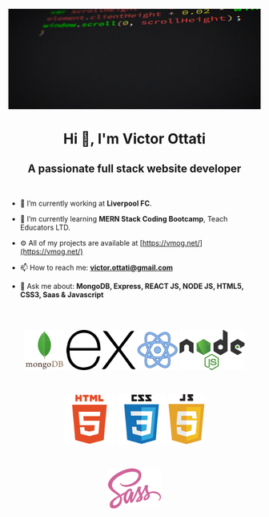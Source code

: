 
<p align="center">
    <img width="100%" height="200px" src="images/giphy.gif" alt="image" />
</p>

<h1 align="center">Hi 👋, I'm Victor Ottati</h1>
<h2 align="center">A passionate full stack website developer</h2>
<br />

- 🔭 I’m currently working at **Liverpool FC**.

- 🌱 I’m currently learning **MERN Stack Coding Bootcamp**, Teach Educators LTD.

- ⚙️ All of my projects are available at [https://vmog.net/](https://vmog.net/)  

- 📫 How to reach me: **victor.ottati@gmail.com**  

- 💬 Ask me about: **MongoDB, Express, REACT JS, NODE JS, HTML5, CSS3, Saas & Javascript**
<br>

<br>
<p align="center">
    <img height="80px" src="images/mongodb.svg" alt="logo html5" />
    <img height="80px" src="images/express.svg" alt="logo css3" />
    <img height="80px" src="images/react.svg" alt="logo javascript" />
    <img height="80px" src="images/nodejs.svg" alt="logo javascript" />
</p>

<br>
<p align="center">
    <img height="100px" src="images/html5.svg" alt="logo html5" />
    <img height="100px" src="images/css3.svg" alt="logo css3" />
    <img height="100px" src="images/javascript.svg" alt="logo javascript" />
</p>

<br>
<p align="center">
    <img height="80px" src="images/sass.svg" alt="logo javascript" />
</p>
